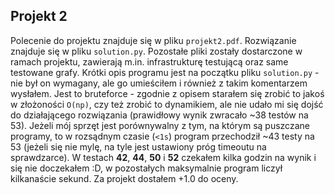 ## Projekt 2
Polecenie do projektu znajduje się w pliku ```projekt2.pdf```. Rozwiązanie znajduje się w pliku ```solution.py```. Pozostałe pliki zostały dostarczone w ramach projektu, zawierają m.in. infrastrukturę testującą oraz same testowane grafy.
Krótki opis programu jest na początku pliku ```solution.py``` - nie był on wymagany, ale go umieściłem i również z takim komentarzem wysłałem. Jest to bruteforce - zgodnie z opisem starałem się zrobić to jakoś w złożoności ```O(np)```, czy też zrobić to dynamikiem, ale nie udało mi się dojść do działającego rozwiązania (prawidłowy wynik zwracało ~38 testów na 53).
Jeżeli mój sprzęt jest porównywalny z tym, na którym są puszczane programy, to w rozsądnym czasie (```<1s```) program przechodził ~43 testy na 53 (jeżeli się nie mylę, na tyle jest ustawiony próg timeoutu na sprawdzarce). W testach **42**, **44**, **50** i **52** czekałem kilka godzin na wynik i się nie doczekałem :D, w pozostałych maksymalnie program liczył kilkanaście sekund. Za projekt dostałem +1.0 do oceny.
